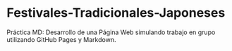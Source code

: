 # Festivales-Tradicionales-Japoneses
Práctica MD: Desarrollo de una Página Web simulando trabajo en grupo utilizando GitHub Pages y Markdown.
